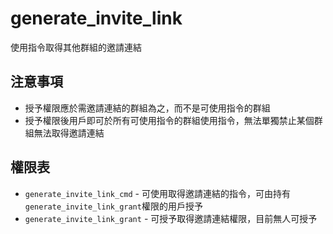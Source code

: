 # generate_invite_link
使用指令取得其他群組的邀請連結

## 注意事項
- 授予權限應於需邀請連結的群組為之，而不是可使用指令的群組
- 授予權限後用戶即可於所有可使用指令的群組使用指令，無法單獨禁止某個群組無法取得邀請連結

## 權限表
- `generate_invite_link_cmd` - 可使用取得邀請連結的指令，可由持有`generate_invite_link_grant`權限的用戶授予
- `generate_invite_link_grant` - 可授予取得邀請連結權限，目前無人可授予
